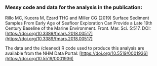 ### Messy code and data for the analysis in the publication:

Rillo MC, Kucera M, Ezard THG and Miller CG (2019) Surface Sediment Samples From Early Age of Seafloor Exploration Can Provide a Late 19th Century Baseline of the Marine Environment. Front. Mar. Sci. 5:517. DOI: [https://doi.org/10.3389/fmars.2018.00517](https://doi.org/10.3389/fmars.2018.00517) 

The data and the (cleaned) R code used to produce this analysis are available from the NHM Data Portal: [https://doi.org/10.5519/0001936](https://doi.org/10.5519/0001936)




